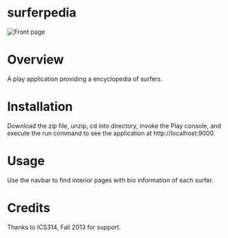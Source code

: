 surferpedia
===========
![Front page](https://raw.github.com/evashek/surferpedia/master/doc/frontpage.png)

Overview
===========
A play application providing a encyclopedia of surfers.

Installation
===========
Download the zip file, unzip, cd into directory, invoke the Play console, and execute the run command to see the application at http://localhost:9000.

Usage 
===========
Use the navbar to find interior pages with bio information of each surfer.

Credits
===========
Thanks to ICS314, Fall 2013 for support.
